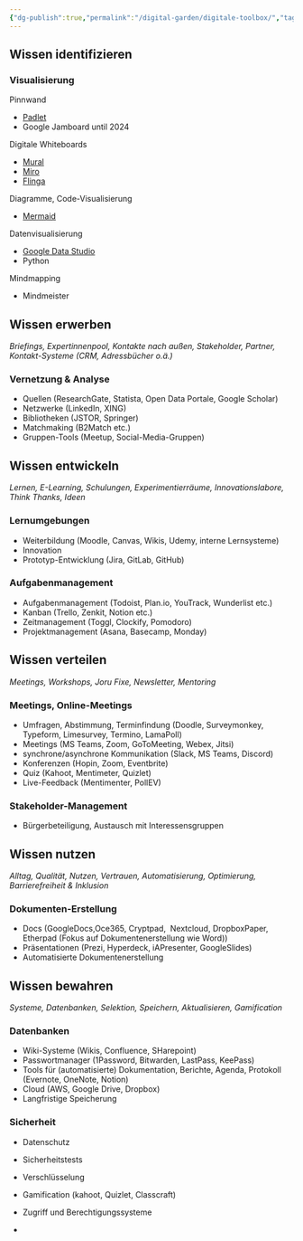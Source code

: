 ```yaml
---
{"dg-publish":true,"permalink":"/digital-garden/digitale-toolbox/","tags":["gardenEntry"]}
---
```




## Wissen identifizieren

### Visualisierung

Pinnwand
- [Padlet](https://padlet.com/)
- Google Jamboard until 2024

Digitale Whiteboards
- [Mural](https://www.mural.co/)
- [Miro](https://miro.com/)
-  [Flinga](https://flinga.fi/)

Diagramme, Code-Visualisierung
- [Mermaid](https://mermaid.js.org/)

Datenvisualisierung 
- [Google Data Studio](https://lookerstudio.google.com/overview)
- Python

Mindmapping 
- Mindmeister

## Wissen erwerben

_Briefings, Expertinnenpool, Kontakte nach außen, Stakeholder, Partner, Kontakt-Systeme (CRM, Adressbücher o.ä.)_

### Vernetzung & Analyse

- Quellen (ResearchGate, Statista, Open Data Portale, Google Scholar)
- Netzwerke (LinkedIn, XING)
- Bibliotheken (JSTOR, Springer)
- Matchmaking (B2Match etc.)
- Gruppen-Tools (Meetup, Social-Media-Gruppen)

## Wissen entwickeln

_Lernen, E-Learning, Schulungen, Experimentierräume, Innovationslabore, Think Thanks, Ideen_

### Lernumgebungen

-  Weiterbildung (Moodle, Canvas, Wikis, Udemy, interne Lernsysteme)
-  Innovation
-  Prototyp-Entwicklung (Jira, GitLab, GitHub)

### Aufgabenmanagement

-  Aufgabenmanagement (Todoist, Plan.io, YouTrack, Wunderlist etc.)
-  Kanban (Trello, Zenkit, Notion etc.)
-  Zeitmanagement (Toggl, Clockify, Pomodoro)
-  Projektmanagement (Asana, Basecamp, Monday)

## Wissen verteilen

_Meetings, Workshops, Joru Fixe, Newsletter, Mentoring_

###   

### Meetings, Online-Meetings

-  Umfragen, Abstimmung, Terminfindung (Doodle, Surveymonkey, Typeform, Limesurvey, Termino, LamaPoll)
-  Meetings (MS Teams, Zoom, GoToMeeting, Webex, Jitsi)
-  synchrone/asynchrone Kommunikation (Slack, MS Teams, Discord)
-  Konferenzen (Hopin, Zoom, Eventbrite)
-  Quiz (Kahoot, Mentimeter, Quizlet)
-  Live-Feedback (Mentimenter, PollEV)

### Stakeholder-Management

-  Bürgerbeteiligung, Austausch mit Interessensgruppen

## Wissen nutzen

_Alltag, Qualität, Nutzen, Vertrauen, Automatisierung, Optimierung, Barrierefreiheit & Inklusion_

###   

### Dokumenten-Erstellung

-  Docs (GoogleDocs,Oce365, Cryptpad,  Nextcloud, DropboxPaper, Etherpad (Fokus auf Dokumentenerstellung wie Word))
-  Präsentationen (Prezi, Hyperdeck, iAPresenter, GoogleSlides)
-  Automatisierte Dokumentenerstellung

## Wissen bewahren

_Systeme, Datenbanken, Selektion, Speichern, Aktualisieren, Gamification_

###   

### Datenbanken

-  Wiki-Systeme (Wikis, Confluence, SHarepoint)
-  Passwortmanager (1Password, Bitwarden, LastPass, KeePass)
-  Tools für (automatisierte) Dokumentation, Berichte, Agenda, Protokoll (Evernote, OneNote, Notion)
-  Cloud (AWS, Google Drive, Dropbox)
-  Langfristige Speicherung

### Sicherheit

-  Datenschutz
-  Sicherheitstests
-  Verschlüsselung
-  Gamification (kahoot, Quizlet, Classcraft)
-  Zugriff und Berechtigungssysteme


- 